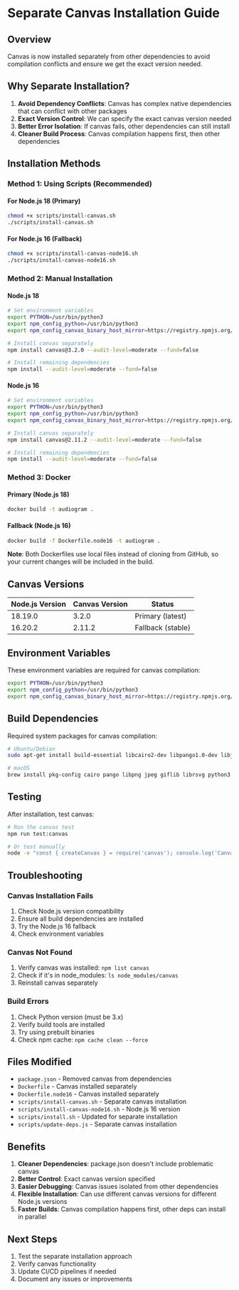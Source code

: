 # Separate Canvas Installation Guide

## Overview
Canvas is now installed separately from other dependencies to avoid compilation conflicts and ensure we get the exact version needed.

## Why Separate Installation?

1. **Avoid Dependency Conflicts**: Canvas has complex native dependencies that can conflict with other packages
2. **Exact Version Control**: We can specify the exact canvas version needed
3. **Better Error Isolation**: If canvas fails, other dependencies can still install
4. **Cleaner Build Process**: Canvas compilation happens first, then other dependencies

## Installation Methods

### Method 1: Using Scripts (Recommended)

#### For Node.js 18 (Primary)
```bash
chmod +x scripts/install-canvas.sh
./scripts/install-canvas.sh
```

#### For Node.js 16 (Fallback)
```bash
chmod +x scripts/install-canvas-node16.sh
./scripts/install-canvas-node16.sh
```

### Method 2: Manual Installation

#### Node.js 18
```bash
# Set environment variables
export PYTHON=/usr/bin/python3
export npm_config_python=/usr/bin/python3
export npm_config_canvas_binary_host_mirror=https://registry.npmjs.org/@mapbox/node-pre-gyp-github-releases/download/

# Install canvas separately
npm install canvas@3.2.0 --audit-level=moderate --fund=false

# Install remaining dependencies
npm install --audit-level=moderate --fund=false
```

#### Node.js 16
```bash
# Set environment variables
export PYTHON=/usr/bin/python3
export npm_config_python=/usr/bin/python3
export npm_config_canvas_binary_host_mirror=https://registry.npmjs.org/@mapbox/node-pre-gyp-github-releases/download/

# Install canvas separately
npm install canvas@2.11.2 --audit-level=moderate --fund=false

# Install remaining dependencies
npm install --audit-level=moderate --fund=false
```

### Method 3: Docker

#### Primary (Node.js 18)
```bash
docker build -t audiogram .
```

#### Fallback (Node.js 16)
```bash
docker build -f Dockerfile.node16 -t audiogram .
```

**Note**: Both Dockerfiles use local files instead of cloning from GitHub, so your current changes will be included in the build.

## Canvas Versions

| Node.js Version | Canvas Version | Status |
|----------------|----------------|---------|
| 18.19.0 | 3.2.0 | Primary (latest) |
| 16.20.2 | 2.11.2 | Fallback (stable) |

## Environment Variables

These environment variables are required for canvas compilation:

```bash
export PYTHON=/usr/bin/python3
export npm_config_python=/usr/bin/python3
export npm_config_canvas_binary_host_mirror=https://registry.npmjs.org/@mapbox/node-pre-gyp-github-releases/download/
```

## Build Dependencies

Required system packages for canvas compilation:

```bash
# Ubuntu/Debian
sudo apt-get install build-essential libcairo2-dev libpango1.0-dev libjpeg-dev libgif-dev librsvg2-dev python3 make pkg-config

# macOS
brew install pkg-config cairo pango libpng jpeg giflib librsvg python3
```

## Testing

After installation, test canvas:

```bash
# Run the canvas test
npm run test:canvas

# Or test manually
node -e "const { createCanvas } = require('canvas'); console.log('Canvas works!');"
```

## Troubleshooting

### Canvas Installation Fails
1. Check Node.js version compatibility
2. Ensure all build dependencies are installed
3. Try the Node.js 16 fallback
4. Check environment variables

### Canvas Not Found
1. Verify canvas was installed: `npm list canvas`
2. Check if it's in node_modules: `ls node_modules/canvas`
3. Reinstall canvas separately

### Build Errors
1. Check Python version (must be 3.x)
2. Verify build tools are installed
3. Try using prebuilt binaries
4. Check npm cache: `npm cache clean --force`

## Files Modified

- `package.json` - Removed canvas from dependencies
- `Dockerfile` - Canvas installed separately
- `Dockerfile.node16` - Canvas installed separately
- `scripts/install-canvas.sh` - Separate canvas installation
- `scripts/install-canvas-node16.sh` - Node.js 16 version
- `scripts/install.sh` - Updated for separate installation
- `scripts/update-deps.js` - Separate canvas installation

## Benefits

1. **Cleaner Dependencies**: package.json doesn't include problematic canvas
2. **Better Control**: Exact canvas version specified
3. **Easier Debugging**: Canvas issues isolated from other dependencies
4. **Flexible Installation**: Can use different canvas versions for different Node.js versions
5. **Faster Builds**: Canvas compilation happens first, other deps can install in parallel

## Next Steps

1. Test the separate installation approach
2. Verify canvas functionality
3. Update CI/CD pipelines if needed
4. Document any issues or improvements
